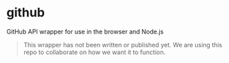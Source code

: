 # github
GitHub API wrapper for use in the browser and Node.js

> This wrapper has not been written or published yet. We are using this repo to collaborate on how we want it to function.
